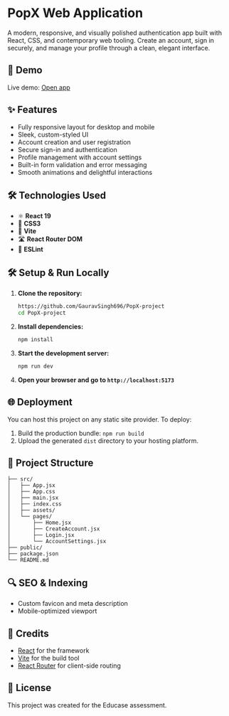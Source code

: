 # PopX Web Application

A modern, responsive, and visually polished authentication app built with React, CSS, and contemporary web tooling. Create an account, sign in securely, and manage your profile through a clean, elegant interface.

## 🚀 Demo
Live demo: [Open app](https://bsb-educaseassignment.netlify.app/)

## ✨ Features
- Fully responsive layout for desktop and mobile
- Sleek, custom-styled UI
- Account creation and user registration
- Secure sign-in and authentication
- Profile management with account settings
- Built-in form validation and error messaging
- Smooth animations and delightful interactions

## 🛠️ Technologies Used
- ⚛️ **React 19**
- 🎨 **CSS3**
- 🚀 **Vite**
- 🛣️ **React Router DOM**
- 🔧 **ESLint**


## 🛠️ Setup & Run Locally
1. **Clone the repository:**
   ```bash
   https://github.com/GauravSingh696/PopX-project
   cd PopX-project
   ```
2. **Install dependencies:**
   ```bash
   npm install
   ```
3. **Start the development server:**
   ```bash
   npm run dev
   ```
4. **Open your browser and go to `http://localhost:5173`**

## 🌐 Deployment
You can host this project on any static site provider. To deploy:
1. Build the production bundle: `npm run build`
2. Upload the generated `dist` directory to your hosting platform.

## 📁 Project Structure
```
├── src/
│   ├── App.jsx
│   ├── App.css
│   ├── main.jsx
│   ├── index.css
│   ├── assets/
│   └── pages/
│       ├── Home.jsx
│       ├── CreateAccount.jsx
│       ├── Login.jsx
│       └── AccountSettings.jsx
├── public/
├── package.json
└── README.md
```

## 🔍 SEO & Indexing
- Custom favicon and meta description
- Mobile-optimized viewport

## 🙏 Credits
- [React](https://reactjs.org/) for the framework
- [Vite](https://vitejs.dev/) for the build tool
- [React Router](https://reactrouter.com/) for client-side routing

## 📄 License
This project was created for the Educase assessment.
